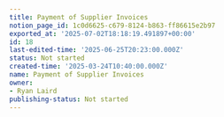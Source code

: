 ```yaml
---
title: Payment of Supplier Invoices
notion_page_id: 1c0d6625-c679-8124-b863-ff86615e2b97
exported_at: '2025-07-02T18:18:19.491897+00:00'
id: 18
last-edited-time: '2025-06-25T20:23:00.000Z'
status: Not started
created-time: '2025-03-24T10:40:00.000Z'
name: Payment of Supplier Invoices
owner:
- Ryan Laird
publishing-status: Not started
---
```


